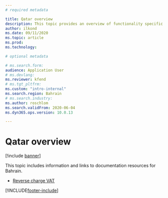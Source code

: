 ```yaml
---
# required metadata

title: Qatar overview
description: This topic provides an overview of functionality specific to Qatar. 
author: ilkond
ms.date: 09/11/2020
ms.topic: article
ms.prod: 
ms.technology: 

# optional metadata

# ms.search.form: 
audience: Application User
# ms.devlang: 
ms.reviewer: kfend
# ms.tgt_pltfrm: 
ms.custom: "intro-internal"
ms.search.region: Bahrain
# ms.search.industry: 
ms.author: roschlom
ms.search.validFrom: 2020-06-04
ms.dyn365.ops.version: 10.0.13

---
```


# Qatar overview

[!include [banner](../includes/banner.md)]

This topic includes information and links to documentation resources for Bahrain.

- [Reverse charge VAT](emea-reverse-charge.md)


[!INCLUDE[footer-include](../../includes/footer-banner.md)]